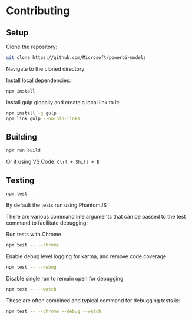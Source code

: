 # Contributing

## Setup

Clone the repository:

```bash
git clone https://github.com/Microsoft/powerbi-models
```

Navigate to the cloned directory

Install local dependencies:

```bash
npm install
```

Install gulp globally and create a local link to it:
```bash
npm install -g gulp
npm link gulp --no-bin-links
```

## Building

```bash
npm run build
```

Or if using VS Code: `Ctrl + Shift + B`

## Testing

```bash
npm test
```

By default the tests run using PhantomJS

There are various command line arguments that can be passed to the test command to facilitate debugging:

Run tests with Chrome

```bash
npm test -- --chrome
```

Enable  debug level logging for karma, and remove code coverage

```bash
npm test -- --debug
```

Disable single run to remain open for debugging

```bash
npm test -- --watch
```

These are often combined and typical command for debugging tests is:

```bash
npm test -- --chrome --debug --watch
```
